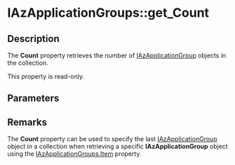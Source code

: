 # IAzApplicationGroups::get_Count

## Description

The **Count** property retrieves the number of [IAzApplicationGroup](https://learn.microsoft.com/windows/desktop/api/azroles/nn-azroles-iazapplicationgroup) objects in the collection.

This property is read-only.

## Parameters

## Remarks

The **Count** property can be used to specify the last [IAzApplicationGroup](https://learn.microsoft.com/windows/desktop/api/azroles/nn-azroles-iazapplicationgroup) object in a collection when retrieving a specific **IAzApplicationGroup** object using the [IAzApplicationGroups.Item](https://learn.microsoft.com/windows/desktop/api/azroles/nf-azroles-iazapplicationgroups-get_item) property.